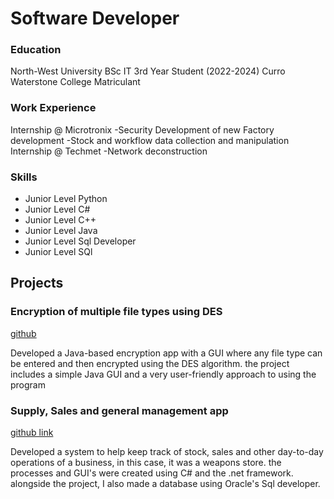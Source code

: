 # Software Developer

### Education
North-West University BSc IT 3rd Year Student (2022-2024)
Curro Waterstone College Matriculant

### Work Experience
Internship @ Microtronix
-Security Development of new Factory development
-Stock and workflow data collection and manipulation
Internship @ Techmet 
-Network deconstruction 

### Skills
- Junior Level Python
- Junior Level C#
- Junior Level C++
- Junior Level Java
- Junior Level Sql Developer
- Junior Level SQl

## Projects
### Encryption of multiple file types using DES
[github](https://github.com/ConnorLangley/CMPG-215-proj)

Developed a Java-based encryption app with a GUI where any file type can be entered and then encrypted using the DES algorithm. the project includes a simple Java GUI and a very user-friendly approach to using the program

### Supply, Sales and general management app
[github link](https://github.com/ConnorLangley/Weapon-Store)

Developed a system to help keep track of stock, sales and other day-to-day operations of a business, in this case, it was a weapons store. the processes and GUI's were created using C# and the .net framework. alongside the project, I also made a database using Oracle's Sql developer.


